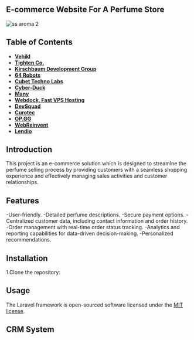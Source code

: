 ## E-commerce Website For A Perfume Store
![ss aroma 2](https://github.com/Ravishka7/Aroma_Boutique_WebApp/assets/107683747/88cb91a4-fde1-42c2-ace4-4fe040a51e5a)

## Table of Contents


- **[Vehikl](https://vehikl.com/)**
- **[Tighten Co.](https://tighten.co)**
- **[Kirschbaum Development Group](https://kirschbaumdevelopment.com)**
- **[64 Robots](https://64robots.com)**
- **[Cubet Techno Labs](https://cubettech.com)**
- **[Cyber-Duck](https://cyber-duck.co.uk)**
- **[Many](https://www.many.co.uk)**
- **[Webdock, Fast VPS Hosting](https://www.webdock.io/en)**
- **[DevSquad](https://devsquad.com)**
- **[Curotec](https://www.curotec.com/services/technologies/laravel/)**
- **[OP.GG](https://op.gg)**
- **[WebReinvent](https://webreinvent.com/?utm_source=laravel&utm_medium=github&utm_campaign=patreon-sponsors)**
- **[Lendio](https://lendio.com)**

## Introduction
This project is an e-commerce solution which is designed to streamlne the perfume selling process by providing customers with a seamless shopping experience and effectively managing sales activities and customer relationships.

## Features

-User-friendly.
-Detailed perfume descriptions.
-Secure payment options.
-Centralized customer data, including contact information and order history.
-Order management with real-time order status tracking.
-Analytics and reporting capabilities for data-driven decision-making.
-Personalized recommendations.

## Installation

1.Clone the repository:

## Usage

The Laravel framework is open-sourced software licensed under the [MIT license](https://opensource.org/licenses/MIT).

## CRM System
